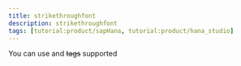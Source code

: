 ```yaml
---
title: strikethroughfont
description: strikethroughfont
tags: [tutorial:product/sapHana, tutorial:product/hana_studio]
---
```


You can use and ~~tags~~ supported
